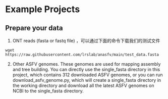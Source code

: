 # Example Projects
## Prepare your data
1. ONT reads (fasta or fastq file) ，可以通过下面的命令下载我们的测试文件
```
wget https://raw.githubusercontent.com/lrslab/anasfv/main/test_data.fasta
```
2. Other ASFV genomes. These genomes are used for mapping assembly and tree building. You can directly use the single_fasta directory in this project, which contains 312 downloaded ASFV genomes, or you can run download_asfv_genome.py, which will create a single_fasta directory in the working directory and download all the latest ASFV genomes on NCBI to the single_fasta directory.
